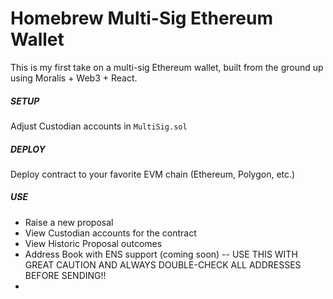 # Homebrew Multi-Sig Ethereum Wallet

This is my first take on a multi-sig Ethereum wallet, built from the ground up using Moralis + Web3 + React.



##### SETUP
Adjust Custodian accounts in `MultiSig.sol`


##### DEPLOY
Deploy contract to your favorite EVM chain (Ethereum, Polygon, etc.)

##### USE
* Raise a new proposal
* View Custodian accounts for the contract
* View Historic Proposal outcomes
* Address Book with ENS support (coming soon) -- USE THIS WITH GREAT CAUTION AND ALWAYS DOUBLE-CHECK ALL ADDRESSES BEFORE SENDING!!
* 